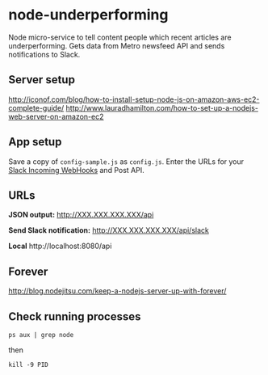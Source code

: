 # node-underperforming
Node micro-service to tell content people which recent articles are underperforming. Gets data from Metro newsfeed API and sends notifications to Slack.

## Server setup ##

http://iconof.com/blog/how-to-install-setup-node-js-on-amazon-aws-ec2-complete-guide/
http://www.lauradhamilton.com/how-to-set-up-a-nodejs-web-server-on-amazon-ec2

## App setup ##

Save a copy of `config-sample.js` as `config.js`.
Enter the URLs for your [Slack Incoming WebHooks](https://api.slack.com/incoming-webhooks) and Post API.

## URLs ##

**JSON output:** http://XXX.XXX.XXX.XXX/api

**Send Slack notification:** http://XXX.XXX.XXX.XXX/api/slack

**Local** http://localhost:8080/api

## Forever ##

http://blog.nodejitsu.com/keep-a-nodejs-server-up-with-forever/

## Check running processes ##

`ps aux | grep node`

then

`kill -9 PID`
